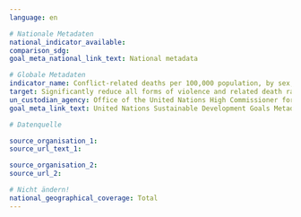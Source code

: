 ```yaml
---
language: en

# Nationale Metadaten
national_indicator_available:
comparison_sdg:
goal_meta_national_link_text: National metadata

# Globale Metadaten
indicator_name: Conflict-related deaths per 100,000 population, by sex, age and cause
target: Significantly reduce all forms of violence and related death rates everywhere
un_custodian_agency: Office of the United Nations High Commissioner for Human Rights (OHCHR)
goal_meta_link_text: United Nations Sustainable Development Goals Metadata

# Datenquelle

source_organisation_1:
source_url_text_1:

source_organisation_2:
source_url_2:

# Nicht ändern!
national_geographical_coverage: Total
---
```

